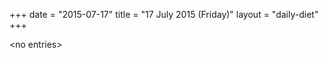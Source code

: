 +++
date = "2015-07-17"
title = "17 July 2015 (Friday)"
layout = "daily-diet"
+++


\<no entries\>

